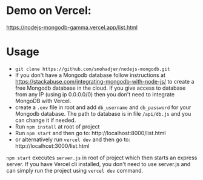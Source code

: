 # Demo on Vercel:
https://nodejs-mongodb-gamma.vercel.app/list.html

# Usage

- `git clone https://github.com/smohadjer/nodejs-mongodb.git`
- If you don't have a Mongodb database follow instructions at https://stackabuse.com/integrating-mongodb-with-node-js/ to create a free Mongodb database in the cloud. If you give access to database from any IP (using ip 0.0.0.0/0) then you don't need to integrate MongoDB with Vercel.
- create a `.env` file in root and add `db_username` and `db_password` for your Mongodb database. The path to database is in file `/api/db.js` and you can change it if needed.
- Run `npm install` at root of project
- Run `npm start` and then go to: http://localhost:8000/list.html
- or alternatively run `vercel dev` and then go to: http://localhost:3000/list.html

`npm start` executes `server.js` in root of project which then starts an express server. If you have Vercel cli installed, you don't need to use server.js and can simply run the project using `vercel dev` command.


